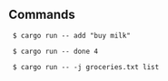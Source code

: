 



## Commands
```
 $ cargo run -- add "buy milk"
 
 $ cargo run -- done 4
 
 $ cargo run -- -j groceries.txt list
```